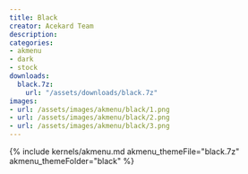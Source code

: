 ```yaml
---
title: Black
creator: Acekard Team
description:
categories:
- akmenu
- dark
- stock
downloads:
  black.7z:
    url: "/assets/downloads/black.7z"
images:
- url: /assets/images/akmenu/black/1.png
- url: /assets/images/akmenu/black/2.png
- url: /assets/images/akmenu/black/3.png
---
```


{% include kernels/akmenu.md akmenu_themeFile="black.7z" akmenu_themeFolder="black" %}